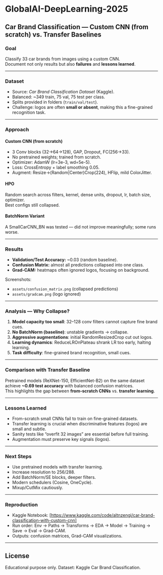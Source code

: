 # GlobalAI-DeepLearning-2025

## Car Brand Classification — Custom CNN (from scratch) vs. Transfer Baselines

### Goal
Classify 33 car brands from images using a custom CNN.  
Document not only results but also **failures** and **lessons learned**.

---

### Dataset
- Source: *Car Brand Classification Dataset* (Kaggle).  
- Balanced: ~349 train, 75 val, 75 test per class.  
- Splits provided in folders (`train/val/test`).  
- Challenge: logos are often **small or absent**, making this a fine-grained recognition task.

---

### Approach

#### Custom CNN (from scratch)
- 3 Conv blocks (32→64→128), GAP, Dropout, FC(256→33).
- No pretrained weights; trained from scratch.
- Optimizer: AdamW (lr=3e-3, wd=5e-5).
- Loss: CrossEntropy + label smoothing 0.05.
- Augment: Resize→(Random|Center)Crop(224), HFlip, mild ColorJitter.

#### HPO
Random search across filters, kernel, dense units, dropout, lr, batch size, optimizer.  
Best configs still collapsed.

#### BatchNorm Variant
A SmallCarCNN_BN was tested — did not improve meaningfully; some runs worse.

---

### Results

- **Validation/Test Accuracy:** ~0.03 (random baseline).  
- **Confusion Matrix:** almost all predictions collapsed into one class.  
- **Grad-CAM:** heatmaps often ignored logos, focusing on background.

Screenshots:  
- `assets/confusion_matrix.png` (collapsed predictions)  
- `assets/gradcam.png` (logo ignored)

---

### Analysis — Why Collapse?

1. **Model capacity too small**: 32–128 conv filters cannot capture fine brand cues.  
2. **No BatchNorm (baseline)**: unstable gradients → collapse.  
3. **Aggressive augmentations**: initial RandomResizedCrop cut out logos.  
4. **Learning dynamics**: ReduceLROnPlateau shrank LR too early, halting learning.  
5. **Task difficulty**: fine-grained brand recognition, small cues.

---

### Comparison with Transfer Baseline
Pretrained models (ReXNet-150, EfficientNet-B2) on the same dataset achieve **~0.69 test accuracy** with balanced confusion matrices.  
This highlights the gap between **from-scratch CNNs** vs. **transfer learning**.

---

### Lessons Learned

- From-scratch small CNNs fail to train on fine-grained datasets.  
- Transfer learning is crucial when discriminative features (logos) are small and subtle.  
- Sanity tests like “overfit 32 images” are essential before full training.  
- Augmentation must preserve key signals (logos).  

---

### Next Steps

- Use pretrained models with transfer learning.  
- Increase resolution to 256/288.  
- Add BatchNorm/SE blocks, deeper filters.  
- Modern schedulers (Cosine, OneCycle).  
- Mixup/CutMix cautiously.

---

### Reproduction

- Kaggle Notebook: [https://www.kaggle.com/code/altnzengi/car-brand-classification-with-custom-cnn]  
- Run order: Env → Paths → Transforms → EDA → Model → Training → Save → Eval → Grad-CAM.  
- Outputs: confusion matrices, Grad-CAM visualizations.

---

## License
Educational purpose only. Dataset: Kaggle Car Brand Classification.
